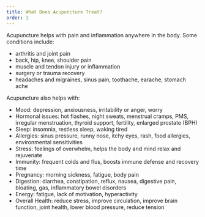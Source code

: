 ```yaml
---
title: What Does Acupuncture Treat?
order: 1
---
```

Acupuncture helps with pain and inflammation anywhere in the body.  Some conditions include:

- arthritis and joint pain
- back, hip, knee, shoulder pain
- muscle and tendon injury or inflammation
- surgery or trauma recovery
- headaches and migraines, sinus pain, toothache, earache, stomach ache 

Acupuncture also helps with:

- Mood: depression, anxiousness, irritability or anger, worry
- Hormonal issues: hot flashes, night sweats, menstrual cramps, PMS, irregular menstruation, thyroid support, fertility, enlarged prostate (BPH)
- Sleep: insomnia, restless sleep, waking tired
- Allergies: sinus pressure, runny nose, itchy eyes, rash, food allergies, environmental sensitivities
- Stress: feelings of overwhelm, helps the body and mind relax and rejuvenate
- Immunity: frequent colds and flus, boosts immune defense and recovery time
- Pregnancy: morning sickness, fatigue, body pain
- Digestion: diarrhea, constipation, reflux, nausea, digestive pain, bloating, gas, inflammatory bowel disorders
- Energy: fatigue, lack of motivation, hyperactivity
- Overall Health: reduce stress, improve circulation, improve brain function, joint health, lower blood pressure, reduce tension
